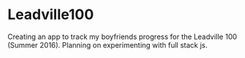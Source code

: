 # Leadville100
Creating an app to track my boyfriends progress for the Leadville 100 (Summer 2016).  Planning on experimenting with full stack js.
